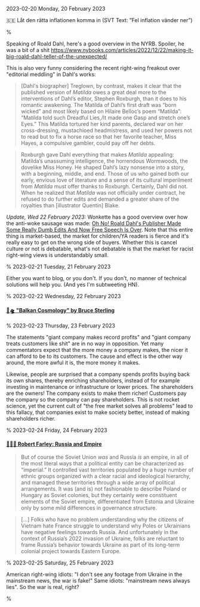 2023-02-20 Monday, 20 February 2023

&#x1F1F8;&#x1F1EA; Låt den rätta inflationen komma in (SVT Text: ”Fel inflation vänder ner”)

%

Speaking of Roald Dahl, here's a good overview in the NYRB. Spoiler, he was a bit of a shit <https://www.nybooks.com/articles/2022/12/22/making-it-big-roald-dahl-teller-of-the-unexpected/>

This is also very funny considering the recent right-wing freakout over "editorial meddling" in Dahl's works:

> [Dahl's biographer] Treglown, by contrast, makes it clear that the published version of *Matilda* owes a great deal more to the interventions of Dahl’s editor, Stephen Roxburgh, than it does to his romantic awakening. The Matilda of Dahl’s first draft was “born wicked” and most likely based on Hilaire Belloc’s poem “Matilda”: “Matilda told such Dreadful Lies,/It made one Gasp and stretch one’s Eyes.” This Matilda tortured her kind parents, declared war on her cross-dressing, mustachioed headmistress, and used her powers not to read but to fix a horse race so that her favorite teacher, Miss Hayes, a compulsive gambler, could pay off her debts.

> Roxburgh gave Dahl everything that makes *Matilda* appealing: Matilda’s unassuming intelligence, the horrendous Wormwoods, the dovelike Miss Honey. He shaped Dahl’s lazy nonsense into a story, with a beginning, middle, and end. Those of us who gained both our early, envious love of literature and a sense of its cultural imperilment from *Matilda* must offer thanks to Roxburgh. Certainly, Dahl did not. When he realized that *Matilda* was not officially under contract, he refused to do further edits and demanded a greater share of the royalties than [illustrator Quentin] Blake.

*Update, Wed 22 February 2023:* Wonkette has a good overview over how the anti-woke sausage was made: [Oh No! Roald Dahl's Publisher Made Some Really Dumb Edits And Now Free Speech Is Over](https://www.wonkette.com/oh-no-roald-dahl-s-publisher-made-some-really-dumb-edits-and-now-free-speech-is-over). Note that this entire thing is market-based, the market for children/YA readers is fierce and it's really easy to get on the wrong side of buyers. Whether this is cancel culture or not is debatable, what's not debatable is that the market for racist right-wing views is understandably small. 

%
2023-02-21 Tuesday, 21 February 2023

Either you want to blog, or you don't. If you don't, no manner of technical solutions will help you. (And yes I'm subtweeting HN).

%
2023-02-22 Wednesday, 22 February 2023

#### [🔗🛸 "Balkan Cosmology" by Bruce Sterling](https://bruces.medium.com/balkan-cosmology-by-bruce-sterling-2022-9a06b9b28bc0)

%
2023-02-23 Thursday, 23 February 2023

The statements "giant company makes record profits" and "giant company treats customers like shit" are in no way in opposition. Yet many commentators expect that the more money a company makes, the nicer it can afford to be to its customers. The cause and effect is the other way around, the more awful it is, the more money it makes. 

Likewise, people are surprised that a company spends profits buying back its own shares, thereby enriching shareholders, instead of for example investing in maintenance or infrastructure or lower prices. The shareholders are the owners! The company exists to make them richer! Customers pay the company so the company can pay shareholders. This is not rocket science, yet the current cult of "the free market solves all problems" lead to this fallacy, that companies exist to make society better, instead of making shareholders richer. 

%
2023-02-24 Friday, 24 February 2023

#### [🔗&#x1F1FA;&#x1F1E6; Robert Farley: Russia and Empire](https://www.lawyersgunsmoneyblog.com/2023/02/russia-and-empire)

> But of course the Soviet Union *was* and Russia *is* an empire, in all of the most literal ways that a political entity can be characterized as “imperial.” It controlled vast territories populated by a huge number of ethnic groups organized with a clear racial and ideological hierarchy, and managed these territories through a wide array of political arrangements. It was (and is) not fashionable to describe Poland or Hungary as Soviet colonies, but they certainly were constituent elements of the Soviet empire, differentiated from Estonia and Ukraine only by some mild differences in governance structure.

> [...] Folks who have no problem understanding why the citizens of Vietnam hate France struggle to understand why Poles or Ukrainians have negative feelings towards Russia. And unfortunately in the context of Russia’s 2022 invasion of Ukraine, folks are reluctant to frame Russia’s behavior towards Ukraine as part of its long-term colonial project towards Eastern Europe.

%
2023-02-25 Saturday, 25 February 2023

American right-wing idiots: "I don't see any footage from Ukraine in the mainstream news, the war is fake!" Same idiots: "mainstream news always lies". So the war is real, right? 

%
